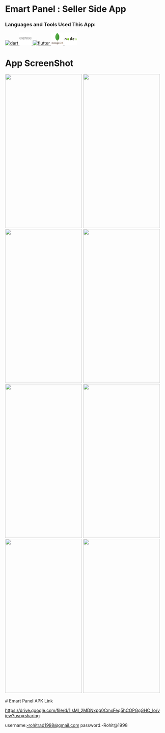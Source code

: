 # Emart Panel : Seller Side App
<p align="left">
</p>

<h3 align="left">Languages and Tools Used This App:</h3>
<p align="left"> <a href="https://dart.dev" target="_blank" rel="noreferrer"> <img src="https://www.vectorlogo.zone/logos/dartlang/dartlang-icon.svg" alt="dart" width="40" height="40"/> </a> <a href="https://expressjs.com" target="_blank" rel="noreferrer"> <img src="https://raw.githubusercontent.com/devicons/devicon/master/icons/express/express-original-wordmark.svg" alt="express" width="40" height="40"/> </a> <a href="https://flutter.dev" target="_blank" rel="noreferrer"> <img src="https://www.vectorlogo.zone/logos/flutterio/flutterio-icon.svg" alt="flutter" width="40" height="40"/> </a> <a href="https://www.mongodb.com/" target="_blank" rel="noreferrer"> <img src="https://raw.githubusercontent.com/devicons/devicon/master/icons/mongodb/mongodb-original-wordmark.svg" alt="mongodb" width="40" height="40"/> </a> <a href="https://nodejs.org" target="_blank" rel="noreferrer"> <img src="https://raw.githubusercontent.com/devicons/devicon/master/icons/nodejs/nodejs-original-wordmark.svg" alt="nodejs" width="40" height="40"/> </a> </p>

# App ScreenShot
 <p float="left">
  <img src="https://github.com/RDdev04/foodish/assets/76545854/2e224b45-3418-47ab-a49f-875853a338a8" width="250" height="500" />
  <img src="https://github.com/RDdev04/foodish/assets/76545854/e7a835aa-0464-4994-bf2a-6e6a8823abd9" width="250" height="500" /> 
  <img src="https://github.com/RDdev04/foodish/assets/76545854/aa0ed2df-c3c6-48e7-837d-5a9a8ed64914" width="250" height="500" />
  <img src="https://github.com/RDdev04/foodish/assets/76545854/c3e02e82-be02-4ec3-b180-d0422b0e3550" width="250" height="500" />
  <img src="https://github.com/RDdev04/foodish/assets/76545854/99c1c122-df8f-4f65-acf3-e3e8cc044af0" width="250" height="500" />
  <img src="https://github.com/RDdev04/foodish/assets/76545854/29d89b8a-6e1a-4fa1-ad11-b51a51a32009" width="250" height="500" />
  <img src="https://github.com/RDdev04/foodish/assets/76545854/13d75107-e214-45a3-9bb3-fb080b28c4ff" width="250" height="500" />
  <img src="https://github.com/RDdev04/foodish/assets/76545854/268a81c3-e30d-4c8e-ad14-120a79119a76" width="250" height="500" />
  </p>
# Emart Panel APK Link

https://drive.google.com/file/d/1IsMl_2MDNxpg0CmxFeq5hCOPGgGHC_lo/view?usp=sharing

username:-rohitrad1998@gmail.com password:-Rohit@1998
